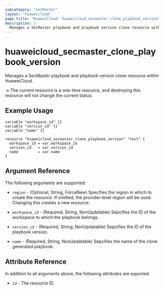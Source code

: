 ```yaml
---
subcategory: "SecMaster"
layout: "huaweicloud"
page_title: "HuaweiCloud: huaweicloud_secmaster_clone_playbook_version"
description: |-
  Manages a SecMaster playbook and playbook version clone resource within HuaweiCloud.
---
```


# huaweicloud_secmaster_clone_playbook_version

Manages a SecMaster playbook and playbook version clone resource within HuaweiCloud.

-> The current resource is a one-time resource, and destroying this resource will not change the current status.

## Example Usage

```hcl
variable "workspace_id" {}
variable "version_id" {}
variable "name" {}

resource "huaweicloud_secmaster_clone_playbook_version" "test" {
  workspace_id = var.workspace_id
  version_id   = var.version_id
  name         = var.name
}
```

## Argument Reference

The following arguments are supported:

* `region` - (Optional, String, ForceNew) Specifies the region in which to create the resource.
  If omitted, the provider-level region will be used.
  Changing this creates a new resource.

* `workspace_id` - (Required, String, NonUpdatable) Sepcifies the ID of the workspace to which the playbook belongs.

* `version_id` - (Required, String, NonUpdatable) Sepcifies the ID of the playbook version.

* `name` - (Required, String, NonUpdatable) Sepcifies the name of the clone generated playbook.

## Attribute Reference

In addition to all arguments above, the following attributes are exported:

* `id` - The resource ID.
